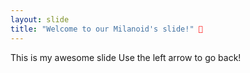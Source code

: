 ```yaml
---
layout: slide
title: "Welcome to our Milanoid's slide!" 🎉
---
```

This is my awesome slide
Use the left arrow to go back!


